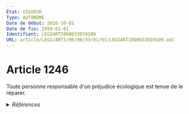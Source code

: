 ```yaml
---
État: VIGUEUR
Type: AUTONOME
Date de début: 2016-10-01
Date de fin: 2999-01-01
Identifiant: LEGIARTI000033019109
URL: article/LEGI/ARTI/00/00/33/01/91/LEGIARTI000033019109.xml
---
```


<h1>Article 1246</h1>

Toute personne responsable d'un préjudice écologique est tenue de le réparer.


<details>
  <summary><em>Références</em></summary>

  <h2>Articles faisant référence à l'article</h2>
  
  <ul>
    <li>
      <a href="https://legal.tricoteuses.fr//redirection/LEGIARTI000033018696?vers=git&vers=legifrance">LOI n° 2016-1087 du 8 août 2016 pour la reconquête de la biodiversité, de la nature et des paysages - article 4 PARTIELLEMENT_MODIF VIGUEUR, en vigueur depuis le 2016-08-10</a> CREE source
    </li>
  </ul>
  
  <h2>Références faites par l'article</h2>
  
  <ul>
    <li>
      2016-08-08 CREE cible <a href="https://legal.tricoteuses.fr//redirection/LEGIARTI000033018696?vers=git&vers=legifrance">LOI n° 2016-1087 du 8 août 2016 pour la reconquête de la biodiversité, de la nature et des paysages - article 4 PARTIELLEMENT_MODIF VIGUEUR, en vigueur depuis le 2016-08-10</a>
    </li>
    <li>
      2019-12-11 CITATION cible <a href="https://legal.tricoteuses.fr//redirection/LEGIARTI000039503063?vers=git&vers=legifrance">Décret n° 2019-1339 du 11 décembre 2019 relatif à l'expérimentation prévue à l'article 106 de la loi n° 2019-222 du 23 mars 2019 de programmation 2018-2022 et de réforme pour la justice - article 1 AUTONOME VIGUEUR, en vigueur depuis le 2019-12-14</a>
    </li>
  </ul>
</details>
